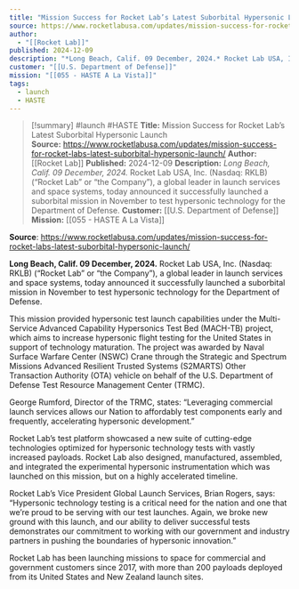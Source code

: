 ```yaml
---
title: "Mission Success for Rocket Lab’s Latest Suborbital Hypersonic Launch  "
source: https://www.rocketlabusa.com/updates/mission-success-for-rocket-labs-latest-suborbital-hypersonic-launch/
author:
  - "[[Rocket Lab]]"
published: 2024-12-09
description: "*Long Beach, Calif. 09 December, 2024.* Rocket Lab USA, Inc. (Nasdaq: RKLB) (“Rocket Lab” or “the Company”), a global leader in launch services and space systems, today announced it successfully launched a suborbital mission in November to test hypersonic technology for the Department of Defense."
customer: "[[U.S. Department of Defense]]"
mission: "[[055 - HASTE A La Vista]]"
tags:
  - launch
  - HASTE
---
```

>[!summary]
#launch #HASTE
**Title:** Mission Success for Rocket Lab’s Latest Suborbital Hypersonic Launch  
**Source:** https://www.rocketlabusa.com/updates/mission-success-for-rocket-labs-latest-suborbital-hypersonic-launch/
**Author:** [[Rocket Lab]]
**Published:** 2024-12-09
**Description:** *Long Beach, Calif. 09 December, 2024.* Rocket Lab USA, Inc. (Nasdaq: RKLB) (“Rocket Lab” or “the Company”), a global leader in launch services and space systems, today announced it successfully launched a suborbital mission in November to test hypersonic technology for the Department of Defense.
**Customer:** [[U.S. Department of Defense]]
**Mission:** [[055 - HASTE A La Vista]]

**Source**: https://www.rocketlabusa.com/updates/mission-success-for-rocket-labs-latest-suborbital-hypersonic-launch/

**Long Beach, Calif. 09 December, 2024.** Rocket Lab USA, Inc. (Nasdaq: RKLB) (“Rocket Lab” or “the Company”), a global leader in launch services and space systems, today announced it successfully launched a suborbital mission in November to test hypersonic technology for the Department of Defense.

This mission provided hypersonic test launch capabilities under the Multi-Service Advanced Capability Hypersonics Test Bed (MACH-TB) project, which aims to increase hypersonic flight testing for the United States in support of technology maturation. The project was awarded by Naval Surface Warfare Center (NSWC) Crane through the Strategic and Spectrum Missions Advanced Resilient Trusted Systems (S2MARTS) Other Transaction Authority (OTA) vehicle on behalf of the U.S. Department of Defense Test Resource Management Center (TRMC).

George Rumford, Director of the TRMC, states: “Leveraging commercial launch services allows our Nation to affordably test components early and frequently, accelerating hypersonic development.”

Rocket Lab’s test platform showcased a new suite of cutting-edge technologies optimized for hypersonic technology tests with vastly increased payloads. Rocket Lab also designed, manufactured, assembled, and integrated the experimental hypersonic instrumentation which was launched on this mission, but on a highly accelerated timeline.

Rocket Lab’s Vice President Global Launch Services, Brian Rogers, says: “Hypersonic technology testing is a critical need for the nation and one that we’re proud to be serving with our test launches. Again, we broke new ground with this launch, and our ability to deliver successful tests demonstrates our commitment to working with our government and industry partners in pushing the boundaries of hypersonic innovation.”

Rocket Lab has been launching missions to space for commercial and government customers since 2017, with more than 200 payloads deployed from its United States and New Zealand launch sites.